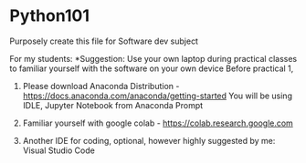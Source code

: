 # Python101
Purposely create this file for Software dev subject

For my students: *Suggestion: Use your own laptop during practical classes to familiar yourself with the software on your own device
Before practical 1, 
1. Please download 
Anaconda Distribution - https://docs.anaconda.com/anaconda/getting-started
You will be using IDLE, Jupyter Notebook from Anaconda Prompt

2. Familiar yourself with google colab - https://colab.research.google.com

3. Another IDE for coding, optional, however highly suggested by me: Visual Studio Code 

